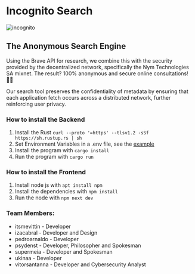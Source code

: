 # Incognito Search
![incognito](https://github.com/TupiNymQuim/search/assets/95882160/cd11d0c9-4594-4989-b518-7f25ef1a663b)

## The Anonymous Search Engine

Using the Brave API for research, we combine this with the security provided by the decentralized network, specifically the Nym Technologies SA mixnet. The result? 100% anonymous and secure online consultations! 🥷🏼

Our search tool preserves the confidentiality of metadata by ensuring that each application fetch occurs across a distributed network, further reinforcing user privacy.


### How to install the Backend

1) Install the Rust
`curl --proto '=https' --tlsv1.2 -sSf https://sh.rustup.rs | sh`
2) Set Environment Variables in a .env file, see the [example](https://github.com/TupiNymQuim/search/blob/final/.env-example)
3) Install the program with `cargo install`
4) Run the program with `cargo run`


### How to install the Frontend

1) Install node js with `apt install npm`
2) Install the dependencies with `npm install`
3) Run the node with `npm next dev`


### Team Members:

- itsmevittin - Developer
- izacabral - Developer and Design
- pedroarnaldo - Developer
- psydenst - Developer, Philosopher and Spokesman
- supermeia - Developer and Spokesman
- ukinaa - Developer
- vitorsantanna  - Developer and Cybersecurity Analyst
